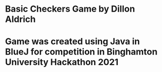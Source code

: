 # Basic Checkers Game by Dillon Aldrich
# Game was created using Java in BlueJ for competition in Binghamton University Hackathon 2021
